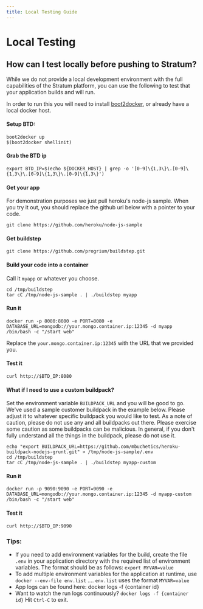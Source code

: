 ```yaml
---
title: Local Testing Guide
---
```


# Local Testing

## How can I test locally before pushing to Stratum?

While we do not provide a local development environment with the full capabilities of the Stratum platform, you can use the following to test that your application builds and will run.

In order to run this you will need to install [boot2docker](http://boot2docker.io/), or already have a local docker host.


#### Setup BTD:

```
boot2docker up
$(boot2docker shellinit)
```

#### Grab the BTD ip
```
export BTD_IP=$(echo ${DOCKER_HOST} | grep -o '[0-9]\{1,3\}\.[0-9]\{1,3\}\.[0-9]\{1,3\}\.[0-9]\{1,3\}')
```
#### Get your app

For demonstration purposes we just pull heroku's node-js sample. When you try it out, you should replace the github url below with a pointer to your code.

```
git clone https://github.com/heroku/node-js-sample
```


#### Get buildstep

```
git clone https://github.com/progrium/buildstep.git
```

#### Build your code into a container

Call it `myapp` or whatever you choose.

```
cd /tmp/buildstep
tar cC /tmp/node-js-sample . | ./buildstep myapp
```

#### Run it

```
docker run -p 8080:8080 -e PORT=8080 -e DATABASE_URL=mongodb://your.mongo.container.ip:12345 -d myapp /bin/bash -c "/start web"
```

Replace the ``your.mongo.container.ip:12345`` with the URL that we provided you.

#### Test it

```
curl http://$BTD_IP:8080
```

#### What if I need to use a custom buildpack?

Set the environment variable `BUILDPACK_URL` and you will be good to go. We've used a sample customer buildpack in the example below. Please adjust it to whatever specific buildpack you would like to test. As a note of caution, please do not use any and all buildpacks out there. Please exercise some caution as some buildpacks can be malicious. In general, if you don't fully understand all the things in the buildpack, please do not use it.

```
echo "export BUILDPACK_URL=https://github.com/mbuchetics/heroku-buildpack-nodejs-grunt.git" > /tmp/node-js-sample/.env
cd /tmp/buildstep
tar cC /tmp/node-js-sample . | ./buildstep myapp-custom
```

#### Run it
```
docker run -p 9090:9090 -e PORT=9090 -e DATABASE_URL=mongodb://your.mongo.container.ip:12345 -d myapp-custom /bin/bash -c "/start web"
```

#### Test it
```
curl http://$BTD_IP:9090
```


### Tips:

- If you need to add environment variables for the build, create the file `.env` in your application directory with the required list of environment variables. The format should be as follows: `export MYVAR=value`
- To add multiple environment variables for the application at runtime, use `docker --env-file env.list` .... `env.list` uses the format `MYVAR=value`
- App logs can be found here: docker logs -f {container id}
- Want to watch the run logs continuously? `docker logs -f {container id}` Hit `Ctrl-C` to exit.
